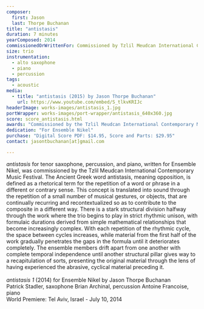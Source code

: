 ```yaml
---
composer:
  first: Jason
  last: Thorpe Buchanan
title: "antistasis"
duration: 7 minutes
yearComposed: 2014
commissionedOrWrittenFor: Commissioned by Tzlil Meudcan International Contemporary Music Festival for Ensemble Nikel
size: trio
instrumentation:
  - alto saxophone
  - piano
  - percussion
tags:
  - acoustic
media:
  - title: "antistasis (2015) by Jason Thorpe Buchanan"
    url: https://www.youtube.com/embed/S_tlkvKRIJc
headerImage: works-images/antistasis_1.jpg
portWrapper: works-images/port-wrapper/antistasis_640x360.jpg
score: score_antistasis.html
awards: "Commissioned by the Tzlil Meudcan International Contemporary Music Festival (Israel)"
dedication: "For Ensemble Nikel"
purchase: "Digital Score PDF: $14.95, Score and Parts: $29.95"
contact: jasontbuchanan[at]gmail.com

---
```


*antistasis* for tenor saxophone, percussion, and piano, written for Ensemble Nikel, was commissioned by the Tzlil Meudcan International Contemporary Music Festival. The Ancient Greek word antistasis, meaning opposition, is defined as a rhetorical term for the repetition of a word or phrase in a different or contrary sense. This concept is translated into sound through the repetition of a small number of musical gestures, or objects, that are continually recurring and recontextualized so as to contribute to the composite in a different way. There is a stark structural division halfway through the work where the trio begins to play in strict rhythmic unison, with formulaic durations derived from simple mathematical relationships that become increasingly complex. With each repetition of the rhythmic cycle, the space between cycles increases, while material from the first half of the work gradually penetrates the gaps in the formula until it deteriorates completely. The ensemble members drift apart from one another with complete temporal independence until another structural pillar gives way to a recapitulation of sorts, presenting the original material through the lens of having experienced the abrasive, cyclical material preceding it.
<br><br>
*antistasis 1* (2014) for Ensemble Nikel
by Jason Thorpe Buchanan
<br>
Patrick Stadler, saxophone
Brian Archinal, percussion
Antoine Francoise, piano
<br>
World Premiere: Tel Aviv, Israel - July 10, 2014

<!-- <a data-fancybox data-type="iframe"  href="https://www.jasonthorpebuchanan.com/video---antistasis.html"><img src="https://www.jasonthorpebuchanan.com/images/music/antistasis_655x316.jpg" width="475" height="229"></a>


<!-- <iframe width="98%" height="20" scrolling="no" frameborder="no" src="https://w.soundcloud.com/player/?url=https%3A//api.soundcloud.com/tracks/162125747&amp;color=ff5500&amp;inverse=true&amp;auto_play=false&amp;show_user=false"></iframe>
 -->
